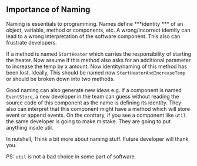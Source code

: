 ## Importance of Naming

Naming is essentials to programming. Names define ***identity *** of an object, variable, method or components, etc. 
A wrong/incorrect identity can lead to a wrong interpretation of the software component. This also can frustrate developers.

If a method is named `StartHeater` which carries the responsibility of starting the heater. Now assume if this method also asks for an additional parameter to increase the temp by x amount. Now identity/naming of this method has been lost. Ideally, This should be named now `StartHeaterAndIncreaseTemp` or should be broken down into two methods. 

Good naming can also generate new ideas e.g. if a component is named `EventStore`, a new developer in the team can guess without reading the source code of this component as the name is defining its identity. They also can interpret that this component might have a method which will store event or append events. On the contrary, if you see a component like `util` the same developer is going to make mistake. They are going to put anything inside util.


In nutshell, Think a bit more about naming stuff. Future developer will thank you.

PS: `util` is not a bad choice in some part of software.